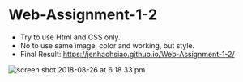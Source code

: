 # Web-Assignment-1-2

+ Try to use Html and CSS only.
+ No to use same image, color and working, but style.
+ Final Result: https://jenhaohsiao.github.io/Web-Assignment-1-2/
 
![screen shot 2018-08-26 at 6 18 33 pm](https://user-images.githubusercontent.com/12676014/44633798-af209180-a95d-11e8-8593-ef7266e2f445.png)


